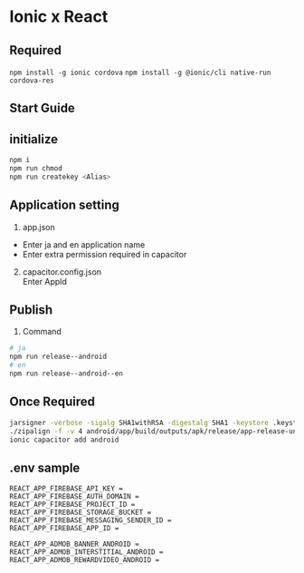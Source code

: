 # Ionic x React

## Required
`npm install -g ionic cordova`
`npm install -g @ionic/cli native-run cordova-res`

## Start Guide

## initialize
```sh
npm i
npm run chmod
npm run createkey <Alias>
```

## Application setting
1. app.json  
- Enter ja and en application name
- Enter extra permission required in capacitor

2. capacitor.config.json  
Enter AppId

## Publish
1. Command
```sh
# ja
npm run release--android
# en
npm run release--android--en
```

## Once Required
```sh
jarsigner -verbose -sigalg SHA1withRSA -digestalg SHA1 -keystore .keystore android/app/build/outputs/apk/release/app-release-unsigned.apk test
./zipalign -f -v 4 android/app/build/outputs/apk/release/app-release-unsigned.apk android/app/build/outputs/apk/release/app-release.apk
ionic capacitor add android
```

## .env sample
```
REACT_APP_FIREBASE_API_KEY =
REACT_APP_FIREBASE_AUTH_DOMAIN =
REACT_APP_FIREBASE_PROJECT_ID =
REACT_APP_FIREBASE_STORAGE_BUCKET =
REACT_APP_FIREBASE_MESSAGING_SENDER_ID =
REACT_APP_FIREBASE_APP_ID =

REACT_APP_ADMOB_BANNER_ANDROID =
REACT_APP_ADMOB_INTERSTITIAL_ANDROID =
REACT_APP_ADMOB_REWARDVIDEO_ANDROID =

```

